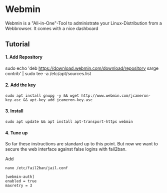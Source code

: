 # Webmin
Webmin is a "All-in-One"-Tool to administrate your Linux-Distribution from a Webbrowser. It comes with a nice dashboard

## Tutorial ##
#### 1. Add Repository
sudo echo 'deb https://download.webmin.com/download/repository sarge contrib' | sudo tee -a /etc/apt/sources.list

#### 2. Add the key
```sudo apt install gnupg -y && wget http://www.webmin.com/jcameron-key.asc && apt-key add jcameron-key.asc```

#### 3. Install
```sudo apt update && apt install apt-transport-https webmin```

#### 4. Tune up
So far these instructions are standard up to this point. But now we want to secure the web interface against false logins with fail2ban.

Add

```nano /etc/fail2ban/jail.conf```

```
[webmin-auth]
enabled = true
maxretry = 3
```